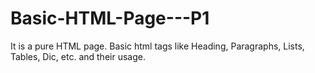 # Basic-HTML-Page---P1

It is a pure HTML page. Basic html tags like Heading, Paragraphs, Lists, Tables, Dic, etc. and their usage.
